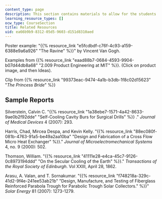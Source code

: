```yaml
---
content_type: page
description: This section contains materials to allow for the students to be evaluated.
learning_resource_types: []
ocw_type: CourseSection
title: Related Resources
uid: ea66b9b9-8312-05d5-9603-d151d8310aed
---
```


Poster example: "{{% resource_link "e5fcdbdf-c76f-4c93-a159-6388e9a6a926" "The Ravine" %}}" by Vincent Van Gogh.

Examples from {{% resource_link "eaad88b7-0684-4593-9904-b07d44db8a68" "2.009 Product Engineering at MIT" %}}. (Click on product image, and then Ideas).

Clip from {{% resource_link "99373eac-9474-4a1b-b3db-1f8c02d15623" "_The Princess Bride_" %}}

Sample Reports
--------------

Silverstein, Calvin C. "{{% resource_link "1a38ebe7-1571-4a42-8633-9ae0b2f92dde" "Self-Cooling Cavity Burs for Surgical Drills" %}} ." _Journal of Medical Devices_ 4 (2007): 293.

Harris, Chad, Mircea Despa, and Kevin Kelly. "{{% resource_link "88ec080f-081b-4763-91a5-be49a2aa10ba" "Design and Fabrication of a Cross Flow Micro Heat Exchanger" %}}." _Journal of Microelectromechanical Systems_ 4, no. 9 (2000): 502.

Thomson, William. "{{% resource_link "41111e28-e4ca-45c7-9126-0c8973194ddd" "On the Secular Cooling of the Earth" %}}." _Transactions of the Royal Society of Edinburgh_. Vol XXIII, April 28, 1862.

Arasu, A. Valan, and T. Sornakumar. "{{% resource_link "f748218a-329c-41d2-9f4e-241ee53ab21b" "Design, Manufacture, and Testing of Fiberglass Reinforced Parabola Trough for Parabolic Trough Solar Collectors." %}}" _Solar Energy_ 81 (2007): 1273-1279.